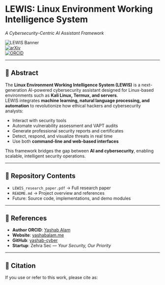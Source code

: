 # LEWIS: Linux Environment Working Intelligence System  
*A Cybersecurity-Centric AI Assistant Framework*  

![LEWIS Banner](https://img.shields.io/badge/AI-Cybersecurity-blue?style=flat-square)  
[![arXiv](https://img.shields.io/badge/arXiv-Paper-red?style=flat-square)](https://arxiv.org)  
[![ORCID](https://img.shields.io/badge/ORCID-0009--0005--2520--2279-green?style=flat-square)](https://orcid.org/0009-0005-2520-2279)  

---

## 📌 Abstract  
The **Linux Environment Working Intelligence System (LEWIS)** is a next-generation AI-powered cybersecurity assistant designed for Linux-based environments such as **Kali Linux, Termux, and servers**.  
LEWIS integrates **machine learning, natural language processing, and automation** to revolutionize how ethical hackers and cybersecurity analysts:  

- Interact with security tools  
- Automate vulnerability assessment and VAPT audits  
- Generate professional security reports and certificates  
- Detect, respond, and visualize threats in real time  
- Use both **command-line and web-based interfaces**  

This framework bridges the gap between **AI and cybersecurity**, enabling scalable, intelligent security operations.  

---

## 📂 Repository Contents  
- `LEWIS_research_paper.pdf` → Full research paper  
- `README.md` → Project overview and references  
- Future: Source code, implementations, and demo modules  

---

## 🔗 References  
- **Author ORCID**: [Yashab Alam](https://orcid.org/0009-0005-2520-2279)  
- **Website**: [yashabalam.me](https://yashabalam.me)  
- **GitHub**: [yashab-cyber](https://github.com/yashab-cyber)  
- **Startup**: Zehra Sec — *Your Security, Our Priority*  

---

## 📖 Citation  
If you use or refer to this work, please cite as:  

